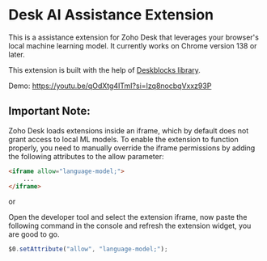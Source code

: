 # Desk AI Assistance Extension

This is a assistance extension for Zoho Desk that leverages your browser's local machine learning model. It currently works on Chrome version 138 or later.

This extension is built with the help of [Deskblocks library](https://deskblocks.mohanvadivel.com/).


Demo: https://youtu.be/qOdXtg4ITmI?si=Izq8nocbqVxxz93P


## Important Note:
Zoho Desk loads extensions inside an iframe, which by default does not grant access to local ML models. To enable the extension to function properly, you need to manually override the iframe permissions by adding the following attributes to the allow parameter:

```html
<iframe allow="language-model;">
    ...
</iframe>
```

or 

Open the developer tool and select the extension iframe, now paste the following command in the console and refresh the extension widget, you are good to go.

```js
$0.setAttribute("allow", "language-model;");
```
